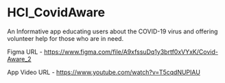 # HCI_CovidAware
An Informative app educating users about the COVID-19 virus and offering volunteer help for those who are in need.

Figma URL - https://www.figma.com/file/A9xfssuDq1y3brtf0xVYxK/Covid-Aware_2

App Video URL - https://www.youtube.com/watch?v=T5cqdNUPIAU
